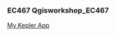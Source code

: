 ### EC467 Qgisworkshop_EC467


[My Kepler App](https://kepler.gl/demo?mapUrl=https://raw.githubusercontent.com/TanadolAmpol/gis-ec467/refs/heads/main/kepler.gl.json)
